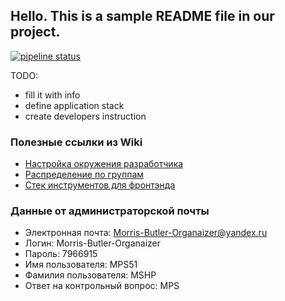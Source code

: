 ## Hello. This is a sample README file in our project.

[![pipeline status](https://gitlab.informatics.ru/smirnov/morris_butler/badges/develop/pipeline.svg)](https://gitlab.informatics.ru/smirnov/morris_butler/commits/develop)

TODO: 
* fill it with info
* define application stack
* create developers instruction

### Полезные ссылки из Wiki
- [Настройка окружения разработчика](https://gitlab.informatics.ru/smirnov/morris_butler/wikis/%D0%9D%D0%B0%D1%81%D1%82%D1%80%D0%BE%D0%B9%D0%BA%D0%B0-%D0%BE%D0%BA%D1%80%D1%83%D0%B6%D0%B5%D0%BD%D0%B8%D1%8F-%D1%80%D0%B0%D0%B7%D1%80%D0%B0%D0%B1%D0%BE%D1%82%D1%87%D0%B8%D0%BA%D0%B0)
- [Распределение по группам](https://gitlab.informatics.ru/smirnov/morris_butler/wikis/%D0%A0%D0%B0%D1%81%D0%BF%D1%80%D0%B5%D0%B4%D0%B5%D0%BB%D0%B5%D0%BD%D0%B8%D0%B5-%D0%BF%D0%BE-%D0%B3%D1%80%D1%83%D0%BF%D0%BF%D0%B0%D0%BC)
- [Стек инструментов для фронтэнда](https://gitlab.informatics.ru/smirnov/morris_butler/wikis/%D0%A1%D1%82%D0%B5%D0%BA-%D0%B8%D0%BD%D1%81%D1%82%D1%80%D1%83%D0%BC%D0%B5%D0%BD%D1%82%D0%BE%D0%B2-%D0%B4%D0%BB%D1%8F-%D1%84%D1%80%D0%BE%D0%BD%D1%82%D1%8D%D0%BD%D0%B4%D0%B0)

### Данные от администраторской почты
* Электронная почта: [Morris-Butler-Organaizer@yandex.ru](mailto:Morris-Butler-Organaizer@yandex.ru)
* Логин: Morris-Butler-Organaizer
* Пароль: 7966915
* Имя пользователя: MPS51
* Фамилия пользователя: MSHP
* Ответ на контрольный вопрос: MPS
